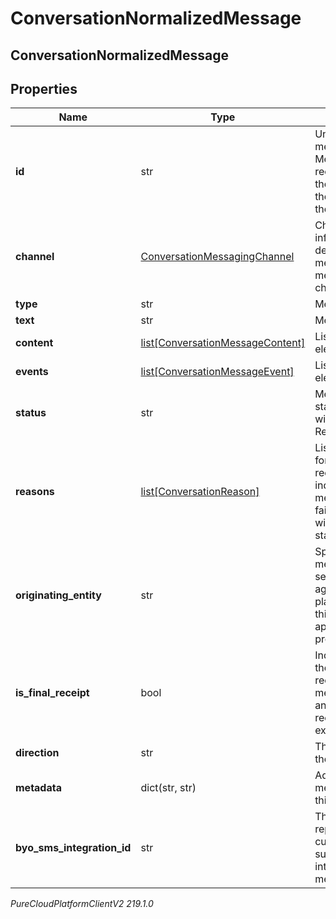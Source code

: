 # ConversationNormalizedMessage

## ConversationNormalizedMessage

## Properties

|Name | Type | Description | Notes|
|------------ | ------------- | ------------- | -------------|
| **id** | str | Unique ID of the message. Message receipts will have the same ID as the message they reference. | [optional] |
| **channel** | [ConversationMessagingChannel](ConversationMessagingChannel) | Channel-specific information that describes the message and the message channel/provider. | [optional] |
| **type** | str | Message type. | |
| **text** | str | Message text. | [optional] |
| **content** | [list[ConversationMessageContent]](ConversationMessageContent) | List of content elements. | [optional] |
| **events** | [list[ConversationMessageEvent]](ConversationMessageEvent) | List of event elements. | [optional] |
| **status** | str | Message receipt status, only used with type Receipt. | [optional] |
| **reasons** | [list[ConversationReason]](ConversationReason) | List of reasons for a message receipt that indicates the message has failed. Only used with Failed status. | [optional] |
| **originating_entity** | str | Specifies if this message was sent by a human agent or bot. The platform may use this to apply appropriate provider policies. | [optional] |
| **is_final_receipt** | bool | Indicates if this is the last message receipt for this message, or if another message receipt can be expected. | [optional] |
| **direction** | str | The direction of the message. | [optional] |
| **metadata** | dict(str, str) | Additional metadata about this message. | [optional] |
| **byo_sms_integration_id** | str | The internal id representing the customer supplied sms integration message. | [optional] |



_PureCloudPlatformClientV2 219.1.0_
